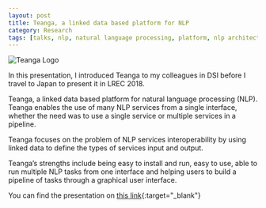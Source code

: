 ```yaml
---
layout: post
title: Teanga, a linked data based platform for NLP
category: Research
tags: [talks, nlp, natural language processing, platform, nlp architecture, linked data]
---
```


![Teanga Logo]({{site.images_url}}2018/06/teanga-logo-final-no-text.png)

In this presentation, I introduced Teanga to my colleagues in DSI before I travel to Japan to present it in LREC 2018.

Teanga, a linked data based platform for natural language processing (NLP). Teanga enables the use of many NLP services from a single interface, whether the need was to use a single service or multiple services in a pipeline. 

Teanga focuses on the problem of NLP services interoperability by using linked data to define the types of services input and output. 

Teanga’s strengths include being easy to install and run, easy to use, able to run multiple NLP tasks from one interface and helping users to build a pipeline of tasks through a graphical user interface.

You can find the presentation on [this link](http://s.hmz.ie/teanga){:target="_blank"}